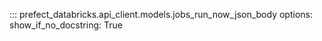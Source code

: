 ::: prefect_databricks.api_client.models.jobs_run_now_json_body
    options:
      show_if_no_docstring: True